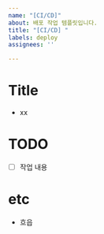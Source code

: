```yaml
---
name: "[CI/CD]"
about: 배포 작업 템플릿입니다.
title: "[CI/CD] "
labels: deploy
assignees: ''

---
```


# Title

- xx

# TODO

- [ ] 작업 내용

# etc

- 흐읍
